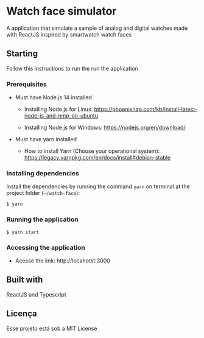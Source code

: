 # Watch face simulator

A application that simulate a sample of analog and digital watches made with ReactJS inspired by smartwatch watch faces

## Starting

Follow this instructions to run the run the application

### Prerequisites

- Must have Node.js 14 installed

  - Installing Node.js for Linux: https://phoenixnap.com/kb/install-latest-node-js-and-nmp-on-ubuntu

  - Installing Node.js for Windows: https://nodejs.org/en/download/

- Must have yarn installed

  - How to install Yarn (Choose your operational system): https://legacy.yarnpkg.com/en/docs/install#debian-stable

### Installing dependencies

Install the dependencies by running the command `yarn` on terminal at the project folder (`~/watch-face`):

```shell
$ yarn
```

### Running the application

```shell
$ yarn start
```

### Accessing the application

- Acesse the link: http://locahotst:3000

## Built with

ReactJS and Typescript

## Licença

Esse projeto está sob a MIT License
